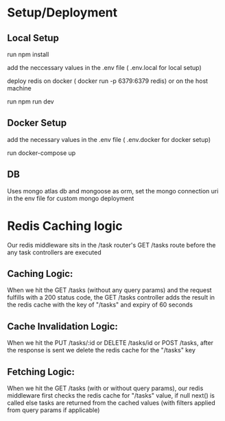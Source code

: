 # Setup/Deployment

## Local Setup

run npm install

add the neccessary values in the .env file ( .env.local for local setup)

deploy redis on docker ( docker run -p 6379:6379 redis) or on the host machine

run npm run dev

## Docker Setup

add the necessary values in the .env file ( .env.docker for docker setup)

run docker-compose up

## DB

Uses mongo atlas db and mongoose as orm, set the mongo connection uri in the env file for custom mongo deployment

# Redis Caching logic

Our redis middleware sits in the /task router's GET /tasks route before the any task controllers are executed

## Caching Logic:

When we hit the GET /tasks (without any query params) and the request fulfills with a 200 status code,
the GET /tasks controller adds the result in the redis cache with the key of "/tasks" and expiry of 60 seconds

## Cache Invalidation Logic:

When we hit the PUT /tasks/:id or DELETE /tasks/id or POST /tasks, after the response is sent we delete the redis cache for the "/tasks" key

## Fetching Logic:

When we hit the GET /tasks (with or without query params), our redis middleware first checks the redis cache for "/tasks" value, if null next() is called else tasks are returned from the cached values (with filters applied from query params if applicable)
